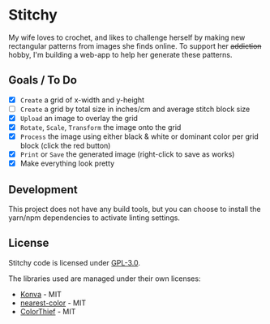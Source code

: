 # Stitchy

My wife loves to crochet, and likes to challenge herself by making new rectangular patterns from images she finds online. To support her ~~addiction~~ hobby, I'm building a web-app to help her generate these patterns.

## Goals / To Do

- [x] `Create` a grid of x-width and y-height
- [ ] `Create` a grid by total size in inches/cm and average stitch block size
- [x] `Upload` an image to overlay the grid
- [x] `Rotate`, `Scale`, `Transform` the image onto the grid
- [x] `Process` the image using either black & white or dominant color per grid block (click the red button)
- [x] `Print` or `Save` the generated image (right-click to save as works)
- [x] Make everything look pretty

## Development

This project does not have any build tools, but you can choose to install the yarn/npm dependencies to activate linting settings.

## License

Stitchy code is licensed under [GPL-3.0](LICENSE).

The libraries used are managed under their own licenses:

- [Konva](https://konvajs.org/) - MIT
- [nearest-color](https://github.com/dtao/nearest-color) - MIT
- [ColorThief](https://github.com/lokesh/color-thief) - MIT
